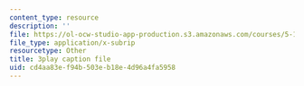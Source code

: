```yaml
---
content_type: resource
description: ''
file: https://ol-ocw-studio-app-production.s3.amazonaws.com/courses/5-111-principles-of-chemical-science-fall-2008/cd4aa83ef94b503eb18e4d96a4fa5958_l6Bf5ktvM_g.vtt
file_type: application/x-subrip
resourcetype: Other
title: 3play caption file
uid: cd4aa83e-f94b-503e-b18e-4d96a4fa5958
---
```

